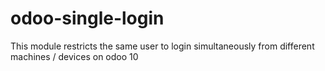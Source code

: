 # odoo-single-login

This module restricts the same user to login simultaneously from different machines / devices on
odoo 10
